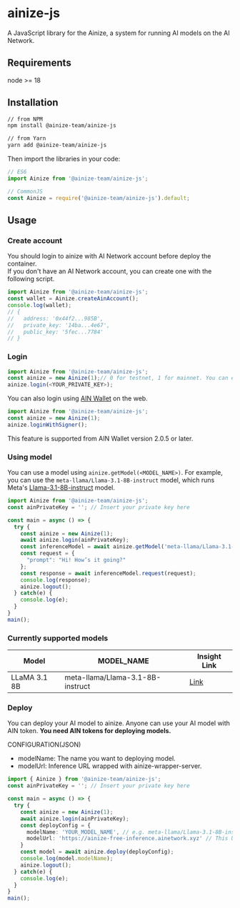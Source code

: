 # ainize-js

A JavaScript library for the Ainize, a system for running AI models on the AI Network.

## Requirements

node >= 18

## Installation

```bash
// from NPM
npm install @ainize-team/ainize-js

// from Yarn
yarn add @ainize-team/ainize-js
```

Then import the libraries in your code:

```typescript
// ES6
import Ainize from '@ainize-team/ainize-js';

// CommonJS
const Ainize = require('@ainize-team/ainize-js').default;
```

## Usage

### Create account

You should login to ainize with AI Network account before deploy the container.\
If you don't have an AI Network account, you can create one with the following script.

```typescript
import Ainize from '@ainize-team/ainize-js';
const wallet = Ainize.createAinAccount();
console.log(wallet);
// {
//   address: '0x44f2...985B',
//   private_key: '14ba...4e67',
//   public_key: '5fec...7784'
// }
```

### Login

```typescript
import Ainize from '@ainize-team/ainize-js';
const ainize = new Ainize(1);// 0 for testnet, 1 for mainnet. You can earn testnet AIN at https://faucet.ainetwork.ai/.
ainize.login(<YOUR_PRIVATE_KEY>);
```

You can also login using [AIN Wallet](https://chromewebstore.google.com/detail/ain-wallet/hbdheoebpgogdkagfojahleegjfkhkpl) on the web.

```typescript
import Ainize from '@ainize-team/ainize-js';
const ainize = new Ainize(1);
ainize.loginWithSigner();
```

This feature is supported from AIN Wallet version 2.0.5 or later.

### Using model

You can use a model using `ainize.getModel(<MODEL_NAME>)`.
For example, you can use the `meta-llama/Llama-3.1-8B-instruct` model, which runs Meta's [Llama-3.1-8B-instruct](https://huggingface.co/meta-llama/Llama-3.1-8B-Instruct) model.

```typescript
import Ainize from '@ainize-team/ainize-js';
const ainPrivateKey = ''; // Insert your private key here

const main = async () => {
  try {
    const ainize = new Ainize(1);
    await ainize.login(ainPrivateKey);
    const inferenceModel = await ainize.getModel('meta-llama/Llama-3.1-8B-instruct');
    const request = {
      "prompt": "Hi! How’s it going?"
    };
    const response = await inferenceModel.request(request);
    console.log(response);
    ainize.logout();
  } catch(e) {
    console.log(e);
  }
}
main();

```

### Currently supported models

| Model    | MODEL_NAME | Insight Link |
| -------- | ------- | ------- |
| LLaMA 3.1 8B  | meta-llama/Llama-3.1-8B-instruct | [Link](https://insight.ainetwork.ai/database/values/apps/meta_llama_llama_3_1_8b_instruct/) |

### Deploy

You can deploy your AI model to ainize. Anyone can use your AI model with AIN token. **You need AIN tokens for deploying models.**

CONFIGURATION(JSON)

- modelName: The name you want to deploying model.
- modelUrl: Inference URL wrapped with ainize-wrapper-server.
<!--
- billingConfig: Billing configuration required for model usage.
  - depositAddress: The address for receiving AIN deposits.
  - costPerToken: Cost per token for model usage.
  - minCost: Minimum cost.
  - maxCost: Maximum cost. (optional)
-->

```typescript
import { Ainize } from '@ainize-team/ainize-js';
const ainPrivateKey = ''; // Insert your private key here

const main = async () => {
  try {
    const ainize = new Ainize(1);
    await ainize.login(ainPrivateKey);
    const deployConfig = {
      modelName: 'YOUR_MODEL_NAME', // e.g. meta-llama/Llama-3.1-8B-instruct
      modelUrl: 'https://ainize-free-inference.ainetwork.xyz' // This URL is for tutorial.
    }
    const model = await ainize.deploy(deployConfig);
    console.log(model.modelName);
    ainize.logout();
  } catch(e) {
    console.log(e);
  }
}
main();
```

<!--
You can stop or run your model container. Only model deployer can use this.

```typescript
model.stop();
model.run();
```
-->
